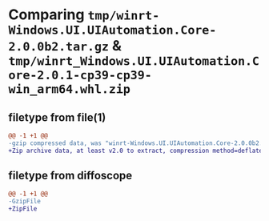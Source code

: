 # Comparing `tmp/winrt-Windows.UI.UIAutomation.Core-2.0.0b2.tar.gz` & `tmp/winrt_Windows.UI.UIAutomation.Core-2.0.1-cp39-cp39-win_arm64.whl.zip`

## filetype from file(1)

```diff
@@ -1 +1 @@
-gzip compressed data, was "winrt-Windows.UI.UIAutomation.Core-2.0.0b2.tar", last modified: Sat Dec  2 18:27:08 2023, max compression
+Zip archive data, at least v2.0 to extract, compression method=deflate
```

## filetype from diffoscope

```diff
@@ -1 +1 @@
-GzipFile
+ZipFile
```

